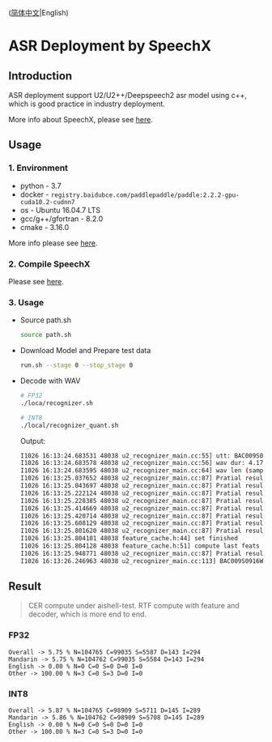 ([简体中文](./README_cn.md)|English)
# ASR Deployment by SpeechX

## Introduction

ASR deployment support U2/U2++/Deepspeech2 asr model using c++, which is good practice in industry deployment.

More info about SpeechX, please see [here](../../speechx/README.md).

## Usage
### 1. Environment

* python - 3.7
* docker - `registry.baidubce.com/paddlepaddle/paddle:2.2.2-gpu-cuda10.2-cudnn7`
* os - Ubuntu 16.04.7 LTS
* gcc/g++/gfortran - 8.2.0
* cmake - 3.16.0

More info please see [here](../../speechx/README.md).

### 2. Compile SpeechX

Please see [here](../../speechx/README.md).

### 3. Usage
- Source path.sh
  ```bash
  source path.sh
  ```

- Download Model and Prepare test data
  ```bash
  run.sh --stage 0 --stop_stage 0
  ```

- Decode with WAV
  
  ```bash
  # FP32
  ./loca/recognizer.sh

  # INT8
  ./local/recognizer_quant.sh
  ```

  Output:
  ```bash
  I1026 16:13:24.683531 48038 u2_recognizer_main.cc:55] utt: BAC009S0916W0495
  I1026 16:13:24.683578 48038 u2_recognizer_main.cc:56] wav dur: 4.17119 sec.
  I1026 16:13:24.683595 48038 u2_recognizer_main.cc:64] wav len (sample): 66739
  I1026 16:13:25.037652 48038 u2_recognizer_main.cc:87] Pratial result: 3 这令
  I1026 16:13:25.043697 48038 u2_recognizer_main.cc:87] Pratial result: 4 这令
  I1026 16:13:25.222124 48038 u2_recognizer_main.cc:87] Pratial result: 5 这令被贷款
  I1026 16:13:25.228385 48038 u2_recognizer_main.cc:87] Pratial result: 6 这令被贷款
  I1026 16:13:25.414669 48038 u2_recognizer_main.cc:87] Pratial result: 7 这令被贷款的员工
  I1026 16:13:25.420714 48038 u2_recognizer_main.cc:87] Pratial result: 8 这令被贷款的员工
  I1026 16:13:25.608129 48038 u2_recognizer_main.cc:87] Pratial result: 9 这令被贷款的员工们请
  I1026 16:13:25.801620 48038 u2_recognizer_main.cc:87] Pratial result: 10 这令被贷款的员工们请食难安
  I1026 16:13:25.804101 48038 feature_cache.h:44] set finished
  I1026 16:13:25.804128 48038 feature_cache.h:51] compute last feats done.
  I1026 16:13:25.948771 48038 u2_recognizer_main.cc:87] Pratial result: 11 这令被贷款的员工们请食难安
  I1026 16:13:26.246963 48038 u2_recognizer_main.cc:113] BAC009S0916W0495 这令被贷款的员工们请食难安
  ```

## Result

> CER compute under aishell-test.
> RTF compute with feature and decoder, which is more end to end.

### FP32

```
Overall -> 5.75 % N=104765 C=99035 S=5587 D=143 I=294
Mandarin -> 5.75 % N=104762 C=99035 S=5584 D=143 I=294
English -> 0.00 % N=0 C=0 S=0 D=0 I=0
Other -> 100.00 % N=3 C=0 S=3 D=0 I=0
```

### INT8

```
Overall -> 5.87 % N=104765 C=98909 S=5711 D=145 I=289
Mandarin -> 5.86 % N=104762 C=98909 S=5708 D=145 I=289
English -> 0.00 % N=0 C=0 S=0 D=0 I=0
Other -> 100.00 % N=3 C=0 S=3 D=0 I=0
```

